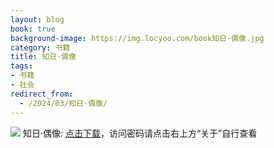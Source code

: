 ```yaml
---
layout: blog
book: true
background-image: https://img.locyoo.com/book知日·偶像.jpg
category: 书籍
title: 知日·偶像
tags:
- 书籍
- 社会
redirect_from:
  - /2024/03/知日·偶像/
---
```

![](https://img.locyoo.com/book知日·偶像.jpg)
知日·偶像: <a name = "ref1" href="https://url18.ctfile.com/f/50983618-1063935839-58d557?p=3619">点击下载</a>，访问密码请点击右上方“关于”自行查看